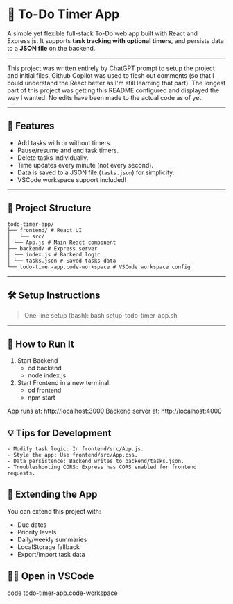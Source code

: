 # 📝 To-Do Timer App

A simple yet flexible full-stack To-Do web app built with React and Express.js. It supports **task tracking with optional timers**, and persists data to a **JSON file** on the backend.

---

This project was written entirely by ChatGPT prompt to setup the project and initial files. Github Copilot was used to flesh out comments (so that I could understand the React better as
I'm still learning that part). The longest part of this project was getting this README configured and displayed the way I wanted. No edits have been made to the actual code as of yet.

---

## 🚀 Features

- Add tasks with or without timers.
- Pause/resume and end task timers.
- Delete tasks individually.
- Time updates every minute (not every second).
- Data is saved to a JSON file (`tasks.json`) for simplicity.
- VSCode workspace support included!

---

## 📁 Project Structure

    todo-timer-app/ 
    ├── frontend/ # React UI 
    │   └── src/ 
    │ └── App.js # Main React component 
    ├── backend/ # Express server 
    │ └── index.js # Backend logic 
    │ └── tasks.json # Saved tasks data 
    └── todo-timer-app.code-workspace # VSCode workspace config


---

## 🛠️ Setup Instructions

> One-line setup (bash):
bash setup-todo-timer-app.sh

---

## 🧪 How to Run It
1. Start Backend
   - cd backend
   - node index.js
2. Start Frontend in a new terminal:
    - cd frontend
    - npm start

App runs at: http://localhost:3000
Backend server at: http://localhost:4000

## 💡 Tips for Development
    - Modify task logic: In frontend/src/App.js.
    - Style the app: Use frontend/src/App.css.
    - Data persistence: Backend writes to backend/tasks.json.
    - Troubleshooting CORS: Express has CORS enabled for frontend requests.

## 🧩 Extending the App
You can extend this project with:

- Due dates
- Priority levels
- Daily/weekly summaries
- LocalStorage fallback
- Export/import task data

## 🧑‍💻 Open in VSCode
code todo-timer-app.code-workspace

